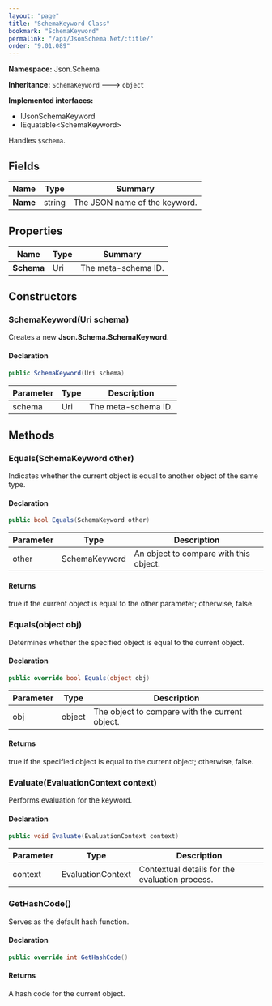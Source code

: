 ```yaml
---
layout: "page"
title: "SchemaKeyword Class"
bookmark: "SchemaKeyword"
permalink: "/api/JsonSchema.Net/:title/"
order: "9.01.089"
---
```

**Namespace:** Json.Schema

**Inheritance:**
`SchemaKeyword`
 🡒 
`object`

**Implemented interfaces:**

- IJsonSchemaKeyword
- IEquatable\<SchemaKeyword\>

Handles `$schema`.

## Fields

| Name | Type | Summary |
|---|---|---|
| **Name** | string | The JSON name of the keyword. |

## Properties

| Name | Type | Summary |
|---|---|---|
| **Schema** | Uri | The meta-schema ID. |

## Constructors

### SchemaKeyword(Uri schema)

Creates a new **Json.Schema.SchemaKeyword**.

#### Declaration

```c#
public SchemaKeyword(Uri schema)
```

| Parameter | Type | Description |
|---|---|---|
| schema | Uri | The meta-schema ID. |


## Methods

### Equals(SchemaKeyword other)

Indicates whether the current object is equal to another object of the same type.

#### Declaration

```c#
public bool Equals(SchemaKeyword other)
```

| Parameter | Type | Description |
|---|---|---|
| other | SchemaKeyword | An object to compare with this object. |


#### Returns

true if the current object is equal to the <paramref name="other">other</paramref> parameter; otherwise, false.

### Equals(object obj)

Determines whether the specified object is equal to the current object.

#### Declaration

```c#
public override bool Equals(object obj)
```

| Parameter | Type | Description |
|---|---|---|
| obj | object | The object to compare with the current object. |


#### Returns

true if the specified object  is equal to the current object; otherwise, false.

### Evaluate(EvaluationContext context)

Performs evaluation for the keyword.

#### Declaration

```c#
public void Evaluate(EvaluationContext context)
```

| Parameter | Type | Description |
|---|---|---|
| context | EvaluationContext | Contextual details for the evaluation process. |


### GetHashCode()

Serves as the default hash function.

#### Declaration

```c#
public override int GetHashCode()
```


#### Returns

A hash code for the current object.

